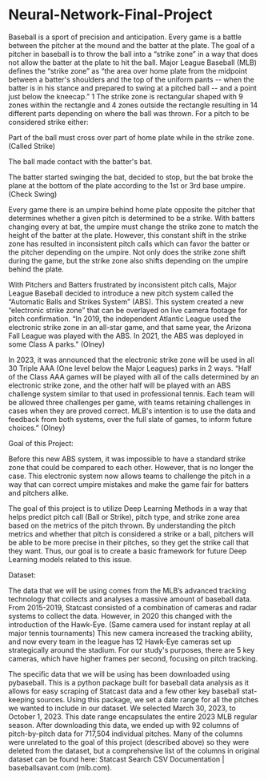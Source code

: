 # Neural-Network-Final-Project

Baseball is a sport of precision and anticipation. Every game is a battle between the pitcher at the mound and the batter at the plate. The goal of a pitcher in baseball is to throw the ball into a “strike zone” in a way that does not allow the batter at the plate to hit the ball. Major League Baseball (MLB) defines the “strike zone” as “the area over home plate from the midpoint between a batter's shoulders and the top of the uniform pants -- when the batter is in his stance and prepared to swing at a pitched ball -- and a point just below the kneecap.” 1 The strike zone is rectangular shaped with 9 zones within the rectangle and 4 zones outside the rectangle resulting in 14 different parts depending on where the ball was thrown. For a pitch to be considered strike either: 

Part of the ball must cross over part of home plate while in the strike zone. (Called Strike) 

The ball made contact with the batter's bat. 

The batter started swinging the bat, decided to stop, but the bat broke the plane at the bottom of the plate according to the 1st or 3rd base umpire. (Check Swing) 

Every game there is an umpire behind home plate opposite the pitcher that determines whether a given pitch is determined to be a strike. With batters changing every at bat, the umpire must change the strike zone to match the height of the batter at the plate. However, this constant shift in the strike zone has resulted in inconsistent pitch calls which can favor the batter or the pitcher depending on the umpire. Not only does the strike zone shift during the game, but the strike zone also shifts depending on the umpire behind the plate.  

With Pitchers and Batters frustrated by inconsistent pitch calls, Major League Baseball decided to introduce a new pitch system called the “Automatic Balls and Strikes System” (ABS). This system created a new “electronic strike zone” that can be overlayed on live camera footage for pitch confirmation. “In 2019, the independent Atlantic League used the electronic strike zone in an all-star game, and that same year, the Arizona Fall League was played with the ABS. In 2021, the ABS was deployed in some Class A parks." (Olney)   

In 2023, it was announced that the electronic strike zone will be used in all 30 Triple AAA (One level below the Major Leagues) parks in 2 ways. “Half of the Class AAA games will be played with all of the calls determined by an electronic strike zone, and the other half will be played with an ABS challenge system similar to that used in professional tennis. Each team will be allowed three challenges per game, with teams retaining challenges in cases when they are proved correct. MLB's intention is to use the data and feedback from both systems, over the full slate of games, to inform future choices.” (Olney) 

 

Goal of this Project: 

Before this new ABS system, it was impossible to have a standard strike zone that could be compared to each other. However, that is no longer the case. This electronic system now allows teams to challenge the pitch in a way that can correct umpire mistakes and make the game fair for batters and pitchers alike.  

The goal of this project is to utilize Deep Learning Methods in a way that helps predict pitch call (Ball or Strike), pitch type, and strike zone area based on the metrics of the pitch thrown. By understanding the pitch metrics and whether that pitch is considered a strike or a ball, pitchers will be able to be more precise in their pitches, so they get the strike call that they want. Thus, our goal is to create a basic framework for future Deep Learning models related to this issue.  

 

Dataset: 

The data that we will be using comes from the MLB’s advanced tracking technology that collects and analyses a massive amount of baseball data. From 2015-2019, Statcast consisted of a combination of cameras and radar systems to collect the data. However, in 2020 this changed with the introduction of the Hawk-Eye. (Same camera used for instant replay at all major tennis tournaments) This new camera increased the tracking ability, and now every team in the league has 12 Hawk-Eye cameras set up strategically around the stadium. For our study's purposes, there are 5 key cameras, which have higher frames per second, focusing on pitch tracking.  

The specific data that we will be using has been downloaded using pybaseball. This is a python package built for baseball data analysis as it allows for easy scraping of Statcast data and a few other key baseball stat-keeping sources. Using this package, we set a date range for all the pitches we wanted to include in our dataset. We selected March 30, 2023, to October 1, 2023. This date range encapsulates the entire 2023 MLB regular season. After downloading this data, we ended up with 92 columns of pitch-by-pitch data for 717,504 individual pitches. Many of the columns were unrelated to the goal of this project (described above) so they were deleted from the dataset, but a comprehensive list of the columns in original dataset can be found here: Statcast Search CSV Documentation | baseballsavant.com (mlb.com).  
